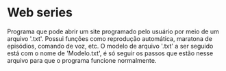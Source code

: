 # Web series
 Programa que pode abrir um site programado pelo usuário por meio de um arquivo '.txt'. Possui funções como reprodução automática, maratona de episódios, comando de voz, etc.
 O modelo de arquivo '.txt' a ser seguido está com o nome de 'Modelo.txt', é só seguir os passos que estão nesse arquivo para que o programa funcione normalmente.
